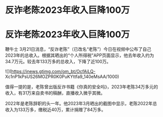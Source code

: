 # 反诈老陈2023年收入巨降100万

# 反诈老陈2023年收入巨降100万

鞭牛士
3月21日消息，“反诈老陈”（已改名“老陈”）今日在视频中公布了自己2023年的总收入。根据其晒出的“个人所得税”APP页面显示，他去年收入约为34.7万元。较去年133万多的总收入，下降了近100万。

![](https://inews.gtimg.com/om_bt/OcfAiLQ-
Xc1nP1kPsUS26MOZPR0K0PuKYttfa9_140eMsAA/1000)

值得一提的是，老陈曾出版反诈书籍《你真的安全吗》，2023年老陈34万多元的收入，有31万来自卖书的稿酬，直播收入微乎其微。

2022年是老陈辞职的头一年。他2023年3月晒出的截图中显示，老陈2022年总收入为133万多，缴税近40万，累计捐赠了84万多。

